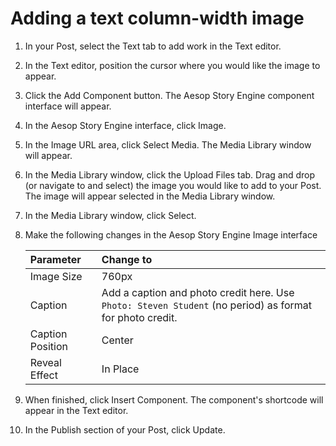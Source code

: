# Adding a text column-width image

1. In your Post, select the Text tab to add work in the Text editor. 
2. In the Text editor, position the cursor where you would like the image to appear.
3. Click the Add Component button. The Aesop Story Engine component interface will appear. 
4. In the Aesop Story Engine interface, click Image.
5. In the Image URL area, click Select Media. The Media Library window will appear.
6. In the Media Library window, click the Upload Files tab. Drag and drop \(or navigate to and select\) the image you would like to add to your Post. The image will appear selected in the Media Library window.
7. In the Media Library window, click Select.
8. Make the following changes in the Aesop Story Engine Image interface

   | Parameter | Change to |
   | :--- | :--- |
   | Image Size | 760px |
   | Caption | Add a caption and photo credit here. Use `Photo: Steven Student` \(no period\) as format for photo credit. |
   | Caption Position | Center |
   | Reveal Effect | In Place |
   
9. When finished, click Insert Component. The component's shortcode will appear in the Text editor. 
10. In the Publish section of your Post, click Update.



